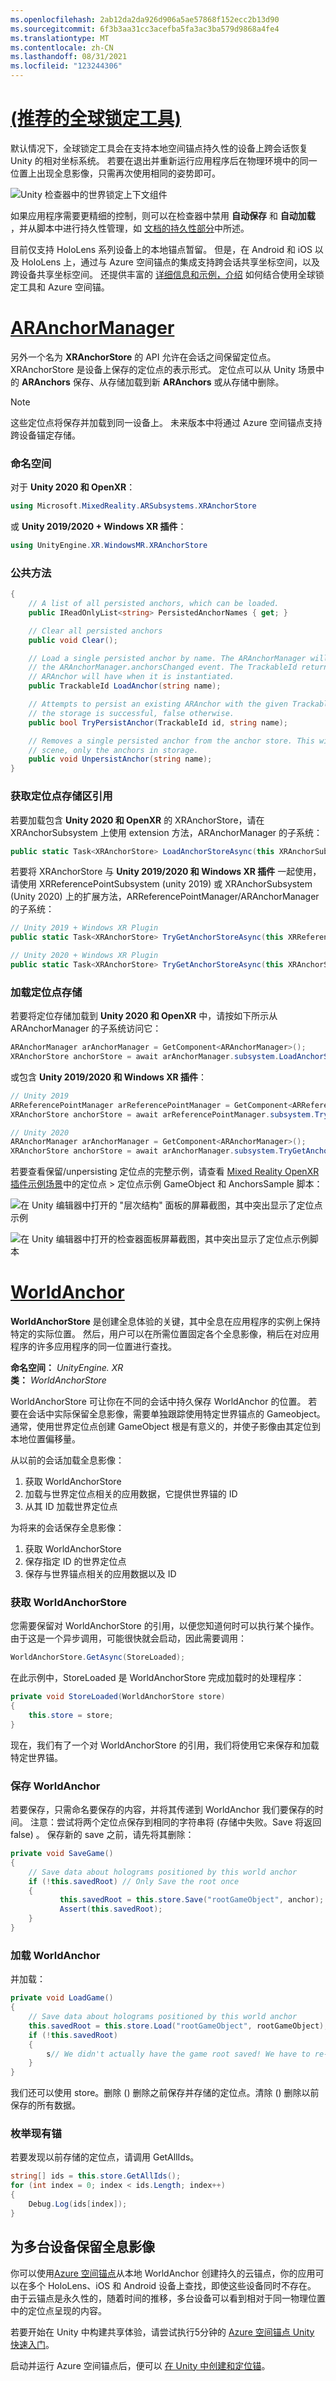 ```yaml
---
ms.openlocfilehash: 2ab12da2da926d906a5ae57868f152ecc2b13d90
ms.sourcegitcommit: 6f3b3aa31cc3acefba5fa3ac3ba579d9868a4fe4
ms.translationtype: MT
ms.contentlocale: zh-CN
ms.lasthandoff: 08/31/2021
ms.locfileid: "123244306"
---
```

# <a name="world-locking-tools-recommended"></a>[ (推荐的全球锁定工具) ](#tab/wlt)

默认情况下，全球锁定工具会在支持本地空间锚点持久性的设备上跨会话恢复 Unity 的相对坐标系统。 若要在退出并重新运行应用程序后在物理环境中的同一位置上出现全息影像，只需再次使用相同的姿势即可。

![Unity 检查器中的世界锁定上下文组件](../../images/world-locking-tools-img-02.png)

如果应用程序需要更精细的控制，则可以在检查器中禁用 **自动保存** 和 **自动加载** ，并从脚本中进行持久性管理，如 [文档的持久性部分](https://microsoft.github.io/MixedReality-WorldLockingTools-Unity/DocGen/Documentation/Concepts/Advanced/Persistence.html)中所述。

目前仅支持 HoloLens 系列设备上的本地锚点暂留。 但是，在 Android 和 iOS 以及 HoloLens 上，通过与 Azure 空间锚点的集成支持跨会话共享坐标空间，以及跨设备共享坐标空间。 还提供丰富的 [详细信息和示例，介绍](https://microsoft.github.io/MixedReality-WorldLockingTools-Unity/DocGen/Documentation/HowTos/WLT_ASA.html) 如何结合使用全球锁定工具和 Azure 空间锚。

# <a name="aranchormanager"></a>[ARAnchorManager](#tab/anchorstore)

另外一个名为 **XRAnchorStore** 的 API 允许在会话之间保留定位点。 XRAnchorStore 是设备上保存的定位点的表示形式。 定位点可以从 Unity 场景中的 **ARAnchors** 保存、从存储加载到新 **ARAnchors** 或从存储中删除。

> [!NOTE]
> 这些定位点将保存并加载到同一设备上。 未来版本中将通过 Azure 空间锚点支持跨设备锚定存储。

### <a name="namespaces"></a>命名空间

对于 **Unity 2020 和 OpenXR**： 

``` cs
using Microsoft.MixedReality.ARSubsystems.XRAnchorStore
```

或 **Unity 2019/2020 + Windows XR 插件**： 

```cs 
using UnityEngine.XR.WindowsMR.XRAnchorStore
```

### <a name="public-methods"></a>公共方法

```cs 
{
    // A list of all persisted anchors, which can be loaded.
    public IReadOnlyList<string> PersistedAnchorNames { get; }

    // Clear all persisted anchors
    public void Clear();

    // Load a single persisted anchor by name. The ARAnchorManager will create this new anchor and report it in
    // the ARAnchorManager.anchorsChanged event. The TrackableId returned here is the same TrackableId the
    // ARAnchor will have when it is instantiated.
    public TrackableId LoadAnchor(string name);

    // Attempts to persist an existing ARAnchor with the given TrackableId to the local store. Returns true if
    // the storage is successful, false otherwise.
    public bool TryPersistAnchor(TrackableId id, string name);

    // Removes a single persisted anchor from the anchor store. This will not affect any ARAnchors in the Unity
    // scene, only the anchors in storage.
    public void UnpersistAnchor(string name);
}
```

### <a name="getting-an-anchor-store-reference"></a>获取定位点存储区引用 

若要加载包含 **Unity 2020 和 OpenXR** 的 XRAnchorStore，请在 XRAnchorSubsystem 上使用 extension 方法，ARAnchorManager 的子系统：

``` cs
public static Task<XRAnchorStore> LoadAnchorStoreAsync(this XRAnchorSubsystem anchorSubsystem)
```

若要将 XRAnchorStore 与 **Unity 2019/2020 和 Windows XR 插件** 一起使用，请使用 XRReferencePointSubsystem (unity 2019) 或 XRAnchorSubsystem (Unity 2020) 上的扩展方法，ARReferencePointManager/ARAnchorManager 的子系统：

```cs
// Unity 2019 + Windows XR Plugin
public static Task<XRAnchorStore> TryGetAnchorStoreAsync(this XRReferencePointSubsystem anchorSubsystem);

// Unity 2020 + Windows XR Plugin
public static Task<XRAnchorStore> TryGetAnchorStoreAsync(this XRAnchorSubsystem anchorSubsystem);
```

### <a name="loading-an-anchor-store"></a>加载定位点存储

若要将定位存储加载到 **Unity 2020 和 OpenXR** 中，请按如下所示从 ARAnchorManager 的子系统访问它：

``` cs
ARAnchorManager arAnchorManager = GetComponent<ARAnchorManager>();
XRAnchorStore anchorStore = await arAnchorManager.subsystem.LoadAnchorStoreAsync();
```

或包含 **Unity 2019/2020 和 Windows XR 插件**：

``` cs
// Unity 2019
ARReferencePointManager arReferencePointManager = GetComponent<ARReferencePointManager>();
XRAnchorStore anchorStore = await arReferencePointManager.subsystem.TryGetAnchorStoreAsync();

// Unity 2020
ARAnchorManager arAnchorManager = GetComponent<ARAnchorManager>();
XRAnchorStore anchorStore = await arAnchorManager.subsystem.TryGetAnchorStoreAsync();
```

若要查看保留/unpersisting 定位点的完整示例，请查看 [Mixed Reality OpenXR 插件示例场景](../../xr-project-setup.md#unity-sample-projects-for-openxr-and-hololens-2)中的定位点 > 定位点示例 GameObject 和 AnchorsSample 脚本：

![在 Unity 编辑器中打开的 "层次结构" 面板的屏幕截图，其中突出显示了定位点示例](../../images/openxr-features-img-04.png)

![在 Unity 编辑器中打开的检查器面板屏幕截图，其中突出显示了定位点示例脚本](../../images/openxr-features-img-05.png)

# <a name="worldanchor"></a>[WorldAnchor](#tab/worldanchor)

**WorldAnchorStore** 是创建全息体验的关键，其中全息在应用程序的实例上保持特定的实际位置。 然后，用户可以在所需位置固定各个全息影像，稍后在对应用程序的许多应用程序的同一位置进行查找。

**命名空间：** *UnityEngine. XR*<br>
**类：** *WorldAnchorStore*

WorldAnchorStore 可让你在不同的会话中持久保存 WorldAnchor 的位置。 若要在会话中实际保留全息影像，需要单独跟踪使用特定世界锚点的 Gameobject。 通常，使用世界定位点创建 GameObject 根是有意义的，并使子影像由其定位到本地位置偏移量。

从以前的会话加载全息影像：

1. 获取 WorldAnchorStore
2. 加载与世界定位点相关的应用数据，它提供世界锚的 ID
3. 从其 ID 加载世界定位点

为将来的会话保存全息影像：

1. 获取 WorldAnchorStore
2. 保存指定 ID 的世界定位点
3. 保存与世界锚点相关的应用数据以及 ID

### <a name="getting-the-worldanchorstore"></a>获取 WorldAnchorStore

您需要保留对 WorldAnchorStore 的引用，以便您知道何时可以执行某个操作。 由于这是一个异步调用，可能很快就会启动，因此需要调用：

```cs
WorldAnchorStore.GetAsync(StoreLoaded);
```

在此示例中，StoreLoaded 是 WorldAnchorStore 完成加载时的处理程序：

```cs
private void StoreLoaded(WorldAnchorStore store)
{
    this.store = store;
}
```

现在，我们有了一个对 WorldAnchorStore 的引用，我们将使用它来保存和加载特定世界锚。

### <a name="saving-a-worldanchor"></a>保存 WorldAnchor

若要保存，只需命名要保存的内容，并将其传递到 WorldAnchor 我们要保存的时间。 注意：尝试将两个定位点保存到相同的字符串将 (存储中失败。Save 将返回 false) 。 保存新的 save 之前，请先将其删除：

```cs
private void SaveGame()
{
    // Save data about holograms positioned by this world anchor
    if (!this.savedRoot) // Only Save the root once
    {
           this.savedRoot = this.store.Save("rootGameObject", anchor);
           Assert(this.savedRoot);
    }
}
```

### <a name="loading-a-worldanchor"></a>加载 WorldAnchor

并加载：

```cs
private void LoadGame()
{
    // Save data about holograms positioned by this world anchor
    this.savedRoot = this.store.Load("rootGameObject", rootGameObject);
    if (!this.savedRoot)
    {
        s// We didn't actually have the game root saved! We have to re-place our objects or start over
    }
}
```

我们还可以使用 store。删除 () 删除之前保存并存储的定位点。清除 () 删除以前保存的所有数据。

### <a name="enumerating-existing-anchors"></a>枚举现有锚

若要发现以前存储的定位点，请调用 GetAllIds。

```cs
string[] ids = this.store.GetAllIds();
for (int index = 0; index < ids.Length; index++)
{
    Debug.Log(ids[index]);
}
```

## <a name="persisting-holograms-for-multiple-devices"></a>为多台设备保留全息影像

你可以使用<a href="/azure/spatial-anchors/overview" target="_blank">Azure 空间锚点</a>从本地 WorldAnchor 创建持久的云锚点，你的应用可以在多个 HoloLens、iOS 和 Android 设备上查找，即使这些设备同时不存在。  由于云锚点是永久性的，随着时间的推移，多台设备可以看到相对于同一物理位置中的定位点呈现的内容。

若要开始在 Unity 中构建共享体验，请尝试执行5分钟的 <a href="/azure/spatial-anchors/unity-overview" target="_blank">Azure 空间锚点 Unity 快速入门</a>。

启动并运行 Azure 空间锚点后，便可以 <a href="/azure/spatial-anchors/concepts/create-locate-anchors-unity" target="_blank">在 Unity 中创建和定位锚</a>。